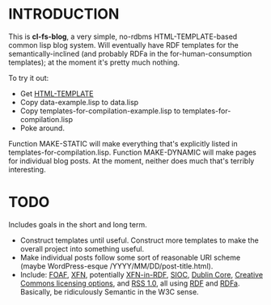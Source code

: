 INTRODUCTION
============

This is **cl-fs-blog**, a very simple, no-rdbms HTML-TEMPLATE-based common lisp blog system. Will eventually have RDF templates for the semantically-inclined (and probably RDFa in the for-human-consumption templates); at the moment it's pretty much nothing. 

To try it out:

+ Get [HTML-TEMPLATE](http://weitz.de/html-template/)
+ Copy data-example.lisp to data.lisp
+ Copy templates-for-compilation-example.lisp to templates-for-compilation.lisp
+ Poke around. 

Function MAKE-STATIC will make everything that's explicitly listed in templates-for-compilation.lisp. Function MAKE-DYNAMIC will make pages for individual blog posts. At the moment, neither does much that's terribly interesting.

TODO
====

Includes goals in the short and long term.

+ Construct templates until useful. Construct more templates to make the overall project into something useful.
+ Make individual posts follow some sort of reasonable URI scheme (maybe WordPress-esque /YYYY/MM/DD/post-title.html).
+ Include: [FOAF](http://foaf-project.org/), [XFN](http://gmpg.org/xfn/), potentially [XFN-in-RDF](http://vocab.sindice.com/xfn#), [SIOC](http://sioc-project.org/), [Dublin Core](http://dublincore.org), [Creative Commons licensing options](http://creativecommons.org/ns#), and [RSS 1.0](http://web.resource.org/rss/1.0/spec), all using [RDF](http://www.w3.org/TR/rdf-primer/) and [RDFa](http://www.w3.org/TR/rdfa-syntax/). Basically, be ridiculously Semantic in the W3C sense.
